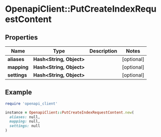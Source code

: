 # OpenapiClient::PutCreateIndexRequestContent

## Properties

| Name | Type | Description | Notes |
| ---- | ---- | ----------- | ----- |
| **aliases** | **Hash&lt;String, Object&gt;** |  | [optional] |
| **mapping** | **Hash&lt;String, Object&gt;** |  | [optional] |
| **settings** | **Hash&lt;String, Object&gt;** |  | [optional] |

## Example

```ruby
require 'openapi_client'

instance = OpenapiClient::PutCreateIndexRequestContent.new(
  aliases: null,
  mapping: null,
  settings: null
)
```

